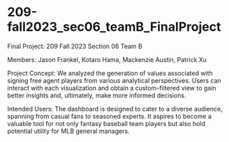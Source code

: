 # 209-fall2023_sec06_teamB_FinalProject
Final Project: 209 Fall 2023 Section 06 Team B

Members: Jason Frankel, Kotaro Hama, Mackenzie Austin, Patrick Xu

Project Concept: We analyzed the generation of values associated with signing free agent players from various analytical perspectives. Users can interact with each visualization and obtain a custom-filtered view to gain better insights and, ultimately, make more informed decisions.

Intended Users: The dashboard is designed to cater to a diverse audience, spanning from casual fans to seasoned experts. It aspires to become a valuable tool for not only fantasy baseball team players but also hold potential utility for MLB general managers.
